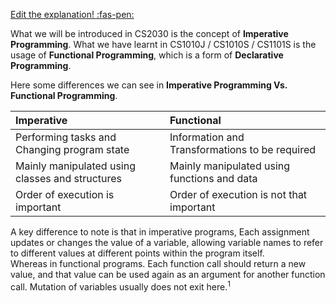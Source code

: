 <!-- DO NOT DELETE THIS LINK --> 
[Edit the explanation! :fas-pen:](https://github.com/nus-cs2030/1920-s2/edit/master/contents/textbook/lecture01/imperativeProgramming/explanation.md)
<!-- DO NOT DELETE THIS LINK -->

What we will be introduced in CS2030 is the concept of **Imperative Programming**. 
What we have learnt in CS1010J / CS1010S / CS1101S is the usage of **Functional Programming**, which is a form of **Declarative Programming**. 

Here some differences we can see in **Imperative Programming Vs. Functional Programming**. 

| Imperative | Functional | 
| :---------- | :---------- |
| Performing tasks and Changing program state | Information and Transformations to be required | 
| Mainly manipulated using classes and structures | Mainly manipulated using functions and data |
| Order of execution is important | Order of execution is not that important | 

A key difference to note is that in imperative programs, Each assignment updates or changes the value of a variable, 
allowing variable names to refer to different values at different points within the program itself. <br /> 
Whereas in functional programs. Each function call should return a new value, 
and that value can be used again as an argument for another function call. Mutation of variables usually does not exit here.<sup>1</sup>

 